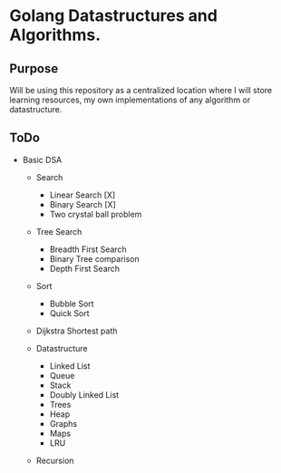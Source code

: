 # Golang Datastructures and Algorithms.

## Purpose
Will be using this repository as a centralized location where I will store learning resources, my own implementations of any algorithm or datastructure.


## ToDo
* Basic DSA
    * Search
        * Linear Search [X]
        * Binary Search [X]
        * Two crystal ball problem
    * Tree Search
        * Breadth First Search
        * Binary Tree comparison
        * Depth First Search

    * Sort
        * Bubble Sort
        * Quick Sort

    * Dijkstra Shortest path
    
    * Datastructure
        * Linked List
        * Queue
        * Stack
        * Doubly Linked List
        * Trees
        * Heap
        * Graphs
        * Maps
        * LRU 
    * Recursion






